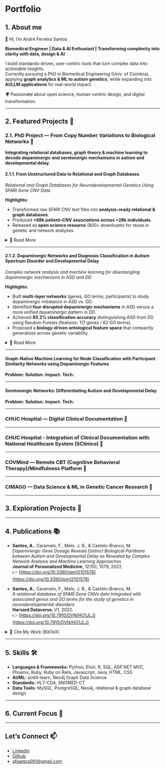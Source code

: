 # Portfolio

## 1. About me

👋 Hi, I’m André Ferreira Santos 

**Biomedical Engineer | Data & AI Enthusiast | Transforming complexity into clarity with data, design & AI**  

I build standards-driven, user-centric tools that turn complex data into actionable insights.  
Currently pursuing a PhD in Biomedical Engineering (Univ. of Coimbra), applying **graph analytics & ML to autism genetics**, while expanding into **AI/LLM applications** for real-world impact.  

🌍 Passionate about open science, human-centric design, and digital transformation.  

---


## 2. Featured Projects 🚀

### 2.1. PhD Project — From Copy Number Variations to Biological Networks 🧬

**Integrating relational databases, graph theory & machine learning to decode dopaminergic and serotonergic mechanisms in autism and developmental delay.**

#### 2.1.1. From Unstructured Data to Relational and Graph Databases

*Relational and Graph Databases for Neurodevelopmental Genetics Using SFARI Gene CNV Data*

**Highlights:**
- Transformed raw SFARI CNV text files into **analysis-ready relational & graph databases**.
- Produced **+68k patient–CNV associations across +28k individuals**.
- Released as **open science resource** (800+ downloads) for reuse in genetic and network analyses.

<details>
<summary>📖 Read More</summary>

**Problem:**

Copy Number Variations (CNVs)—duplications or deletions of genomic regions—play a major role in neurodevelopmental disorders such as Autism Spectrum Disorder (ASD).  
Although SFARI Gene aggregates CNV data from global ASD studies, the resource is distributed as **unstructured, heterogeneous text files** with inconsistent terms and implicit inter-record relationships. This lack of standardization prevented **computational analysis, large-scale integration, and hypothesis generation**. 

**Solution:**

We designed a **structured ETL workflow** to transform SFARI CNV data into queryable and extensible databases:
1. **Relational database (MySQL):** Integrated harmonized CNV calls, participant metadata, and gene/GO annotations (via Ensembl Biomart).
2. **Graph database (Neo4j):** Encoded biological relationships (*gene ↔ diagnosis*, *CNV ↔ participant*) to enable network-based analytics.
3. **Data normalization & curation:** Regex-based harmonization of terms, genome build standardization (GRCh38/hg38), and **explicit schema design** to ensure scalability.

![Figure 1 – Workflow](figures/sfari_gene_db/figure_01.jpg)
*Workflow for transforming raw CNV data into analysis-ready relational & graph databases.*

![Figure 2 – Relational DB](figures/sfari_gene_db/figure_02.jpg)
*Relational schema connecting patients, CNVs, diagnoses, genes, and annotations via many-to-many relationships.*

![Figure 3 – Graph DB](figures/sfari_gene_db/figure_03.jpg)
*Graph model showing patients, CNVs, genes, and diagnoses, enabling network-based analysis.*

**Impact:**

- Generated a **knowledge base of 68,811 patient–CNV associations** mapped across 28,717 individuals.
- Enabled **hypothesis generation** and efficient queries of patterns previously hidden in unstructured text.
- Created a **modular framework** extendable to external omics datasets (e.g., transcriptomics, proteomics).
- Contributed an **open science resource** used by the community (800+ downloads). 

**Tech Stack:**

`MySQL · Neo4j · Ensembl Biomart · Python, Ruby & R (regex, ETL scripts) · GRCh38/hg38 genome builds`

**Open Science:**  
All datasets and scripts are publicly available 👉 [Dataverse Repository](https://doi.org/10.7910/DVN/HO1JLJ)  

</details>

---

#### 2.1.2. Dopaminergic Networks and Diagnosis Classification in Autism Spectrum Disorder and Developmental Delay

*Complex network analysis and machine learning for disentangling dopaminergic mechanisms in ASD and DD*

**Highlights:**
- Built **multi-layer networks** (genes, GO terms, participants) to study dopaminergic imbalance in ASD vs. DD.  
- Identified **four disrupted dopaminergic mechanisms** in ASD versus a more unified dopaminergic pattern in DD.  
- Achieved **85.2% classification accuracy** distinguishing ASD from DD using Random Forests (features: 117 genes / 62 GO terms).  
- Proposed a **biology-driven ontological feature space** that compactly generalizes across genetic variability.  

<details>
<summary>📖 Read More</summary>

**Problem:**  
The neurobiological underpinnings of autism spectrum disorder (ASD) remain unclear, partly due to its **phenotypic and genetic heterogeneity**. While dopaminergic dysfunction is a strong candidate mechanism, no framework existed for functionally comparing dopaminergic gene dosage effects in **ASD vs. Developmental Delay (DD)**.  

**Solution:**  
We applied **complex network analysis** to SFARI CNV datasets in order to capture dopaminergic disruptions:  
1. Constructed **Gene Dosage Networks** linking duplications/deletions of dopamine-related genes to participants.  
2. Built **GO-based Networks** (biological processes, molecular functions, cellular localization of the dopaminergic synapse).  
3. Analyzed hubs, modularity, and community structures to reveal disease-specific subnetworks.  
4. Trained **Random Forest models** on network-derived feature vectors to classify ASD vs. DD.

![Figure 1 – Gene Network](figures/dopamine/figure_03_final.jpg)  
*Dopaminergic Gene Dosage Network.*

![Figure 2 – GO Network](figures/dopamine/figure_04_final.jpg)  
*Dopaminergic GO Network.*

![Figure 2 – ML Pipeline](figures/dopamine/figure_01_final.jpg)  
*Workflow: feature extraction → feature selection → Random Forest classification.*  

**Impact:**  
- Found that **ASD networks fractionated into four distinct disrupted mechanisms** (receptor binding, dopamine metabolism, synaptic physiology, neuronal differentiation).  
- DD presented **a more unified low-modularity dopaminergic profile**, highlighting a key biological distinction from ASD.  
- Achieved **85.18% (±1.1%) accuracy** in classifying ASD vs. DD (test set: 790 individuals), surpassing prior genetics-only studies and nearing imaging-based approaches.  
- Demonstrated that only **62 GO-derived features** achieved similar performance to gene features, supporting the value of a **compact ontology-driven feature space**.  
- Advances the case for **knowledge-based machine learning pipelines** in neurodevelopmental diagnoses.  
 
**Tech Stack:**  
`MySQL · Ruby · Python · scikit-learn · R · NetworkX · Gephi `

**Publication:**  
Full peer-reviewed article published in *Journal of Personalized Medicine* (Special Issue: Systems Medicine and Bioinformatics).  
📄 [Dopaminergic Gene Dosage Reveals Distinct Biological Partitions between Autism and Developmental Delay as Revealed by Complex Network Analysis and Machine Learning Approaches](https://doi.org/10.3390/jpm12101579)   

</details>

---

#### Graph-Native Machine Learning for Node Classification with Participant Similarity Networks using Dopaminergic Features

**Problem:**
**Solution:**
**Impact:**
**Tech:**

---

#### Serotonergic Networks: Differentiating Autism and Developmental Delay

**Problem:**
**Solution:**
**Impact:**
**Tech:**

---

### CHUC Hospital — Digital Clinical Documentation 🏥

---

### CHUC Hospital - Integration of Clinical Documentation with National Healthcare System (SClínico) 📝

---

### COVMind — Remote CBT (Cognitive Behavioral Therapy)/Mindfulness Platform 🧘

---

### CIMAGO — Data Science & ML in Genetic Cancer Research 🧪

---

## 3. Exploration Projects 🤖

---

## 4. Publications 📚

- **Santos, A.**, Caramelo, F., Melo, J. B., & Castelo-Branco, M.  
  *Dopaminergic Gene Dosage Reveals Distinct Biological Partitions between Autism and Developmental Delay as Revealed by Complex Network Analysis and Machine Learning Approaches*.  
  **Journal of Personalized Medicine**, 12(10), 1579, 2022.  
  👉 [https://doi.org/10.3390/jpm12101579](https://doi.org/10.3390/jpm12101579)    

- **Santos, A.**, Caramelo, F., Melo, J. B., & Castelo-Branco, M.  
  *A relational database of SFARI Gene CNVs data integrated with associated genes and GO terms for the study of genetics in neurodevelopmental disorders*.  
  **Harvard Dataverse**, V1, 2022.  
  👉 [https://doi.org/10.7910/DVN/HO1JLJ](https://doi.org/10.7910/DVN/HO1JLJ)  


<details>
<summary>📑 Cite My Work (BibTeX)</summary>

```bibtex
@article{Santos2022Dopamine,
  author    = {Santos, André and Caramelo, Francisco and Melo, Joana Barbosa and Castelo-Branco, Miguel},
  title     = {Dopaminergic Gene Dosage Reveals Distinct Biological Partitions between Autism and Developmental Delay as Revealed by Complex Network Analysis and Machine Learning Approaches},
  journal   = {Journal of Personalized Medicine},
  year      = {2022},
  volume    = {12},
  number    = {10},
  pages     = {1579},
  doi       = {10.3390/jpm12101579},
  publisher = {MDPI}
}

@dataset{Santos2022Dataverse,
  author    = {Santos, André and Caramelo, Francisco and Melo, Joana Barbosa and Castelo-Branco, Miguel},
  title     = {A relational database of SFARI Gene CNVs data integrated with associated genes and GO terms for the study of genetics in neurodevelopmental disorders},
  year      = {2022},
  publisher = {Harvard Dataverse},
  version   = {V1},
  doi       = {10.7910/DVN/HO1JLJ},
  url       = {https://doi.org/10.7910/DVN/HO1JLJ}
}
```
</details>



---

## 5. Skills 🛠️

- **Languages & Frameworks:** Python, Elixir, R, SQL, ASP.NET MVC, Phoenix, Ruby, Ruby on Rails, Javascript, Java, HTML, CSS
- **AI/ML:** scikit-learn, Neo4j Graph Data Science   
- **Standards:** HL7-CDA, SNOMED-CT  
- **Data Tools:** MySQL, PostgreSQL, Neo4j, relational & graph database design  

---

## 6. Current Focus 🌱

---

## Let’s Connect 📫

- [LinkedIn](https://www.linkedin.com/in/andre-santos-407224205/)
- [Github](https://github.com/afs091/)
- afsantos091@gmail.com  